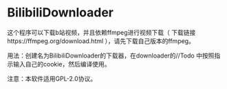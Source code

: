 # BilibiliDownloader

这个程序可以下载b站视频，并且依赖ffmpeg进行视频下载（ 下载链接https://ffmpeg.org/download.html ），请先下载自己版本的ffmpeg。

用法：创建名为BilibiliDownloader的下载器，在downloader的//Todo 中按照指示输入自己的cookie，然后编译使用。

注意：本软件适用GPL-2.0协议。

